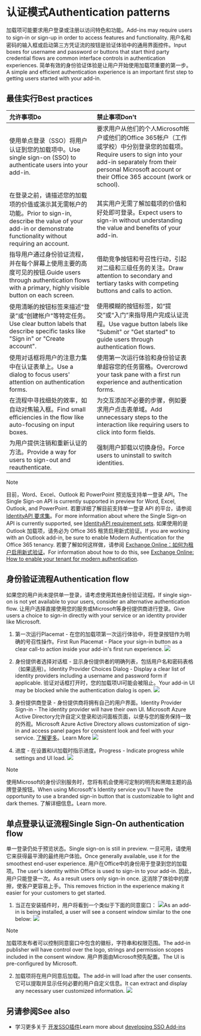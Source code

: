 # <a name="authentication-patterns"></a><span data-ttu-id="702d3-101">认证模式</span><span class="sxs-lookup"><span data-stu-id="702d3-101">Authentication patterns</span></span>

<span data-ttu-id="702d3-102">加载项可能要求用户登录或注册以访问特色和功能。</span><span class="sxs-lookup"><span data-stu-id="702d3-102">Add-ins may require users to sign-in or sign-up in order to access features and functionality.</span></span> <span data-ttu-id="702d3-103">用户名和密码的输入框或启动第三方凭证流的按钮是验证体验中的通用界面控件。</span><span class="sxs-lookup"><span data-stu-id="702d3-103">Input boxes for username and password or buttons that start third party credential flows are common interface controls in authentication experiences.</span></span> <span data-ttu-id="702d3-104">简单有效的身份验证体验是让用户开始使用加载项重要的第一步。</span><span class="sxs-lookup"><span data-stu-id="702d3-104">A simple and efficient authentication experience is an important first step to getting users started with your add-in.</span></span>

## <a name="best-practices"></a><span data-ttu-id="702d3-105">最佳实行</span><span class="sxs-lookup"><span data-stu-id="702d3-105">Best practices</span></span>

|<span data-ttu-id="702d3-106">允许事项</span><span class="sxs-lookup"><span data-stu-id="702d3-106">Do</span></span>|<span data-ttu-id="702d3-107">禁止事项</span><span class="sxs-lookup"><span data-stu-id="702d3-107">Don't</span></span>|
|:----|:----|
|<span data-ttu-id="702d3-108">使用单点登录（SSO）将用户认证到您的加载项中。</span><span class="sxs-lookup"><span data-stu-id="702d3-108">Use single sign-on (SSO) to authenticate users into your add-in.</span></span>|<span data-ttu-id="702d3-109">要求用户从他们的个人Microsoft帐户或他们的Office 365帐户（工作或学校）中分别登录您的加载项。</span><span class="sxs-lookup"><span data-stu-id="702d3-109">Require users to sign into your add-in separately from their personal Microsoft account or their Office 365 account (work or school).</span></span>|
|<span data-ttu-id="702d3-110">在登录之前，请描述您的加载项的价值或演示其无需帐户的功能。</span><span class="sxs-lookup"><span data-stu-id="702d3-110">Prior to sign-in, describe the value of your add-in or demonstrate functionality without requiring an account.</span></span> |<span data-ttu-id="702d3-111">其实用户无需了解加载项的价值和好处即可登录。</span><span class="sxs-lookup"><span data-stu-id="702d3-111">Expect users to sign-in without understanding the value and benefits of your add-in.</span></span>|
|<span data-ttu-id="702d3-112">指导用户通过身份验证流程，并在每个屏幕上使用主要的高度可见的按钮.</span><span class="sxs-lookup"><span data-stu-id="702d3-112">Guide users through authentication flows with a primary, highly visible button on each screen.</span></span> |<span data-ttu-id="702d3-113">借助竞争按钮和号召性行动，引起对二级和三级任务的关注。</span><span class="sxs-lookup"><span data-stu-id="702d3-113">Draw attention to secondary and tertiary tasks with competing buttons and calls to action.</span></span>|
|<span data-ttu-id="702d3-114">使用清晰的按钮标签来描述“登录”或“创建帐户”等特定任务。</span><span class="sxs-lookup"><span data-stu-id="702d3-114">Use clear button labels that describe specific tasks like "Sign in" or "Create account".</span></span>   |<span data-ttu-id="702d3-115">使用模糊的按钮标签，如“提交”或“入门”来指导用户完成认证流程。</span><span class="sxs-lookup"><span data-stu-id="702d3-115">Use vague button labels like "Submit" or "Get started" to guide users through authentication flows.</span></span>|
|<span data-ttu-id="702d3-116">使用对话框将用户的注意力集中在认证表单上。</span><span class="sxs-lookup"><span data-stu-id="702d3-116">Use a dialog to focus users' attention on authentication forms.</span></span>    |<span data-ttu-id="702d3-117">使用第一次运行体验和身份验证表单超容您的任务窗格。</span><span class="sxs-lookup"><span data-stu-id="702d3-117">Overcrowd your task pane with a first run experience and authentication forms.</span></span>|
|<span data-ttu-id="702d3-118">在流程中寻找细处的效率，如自动对焦输入框。</span><span class="sxs-lookup"><span data-stu-id="702d3-118">Find small efficiencies in the flow like auto-focusing on input boxes.</span></span> |<span data-ttu-id="702d3-119">为交互添加不必要的步骤，例如要求用户点击表单域。</span><span class="sxs-lookup"><span data-stu-id="702d3-119">Add unnecessary steps to the interaction like requiring users to click into form fields.</span></span>|
|<span data-ttu-id="702d3-120">为用户提供注销和重新认证的方法。</span><span class="sxs-lookup"><span data-stu-id="702d3-120">Provide a way for users to sign-out and reauthenticate.</span></span>    |<span data-ttu-id="702d3-121">强制用户卸载以切换身份。</span><span class="sxs-lookup"><span data-stu-id="702d3-121">Force users to uninstall to switch identities.</span></span>|

> [!NOTE]
> <span data-ttu-id="702d3-122">目前，Word、Excel、Outlook 和 PowerPoint 预览版支持单一登录 API。</span><span class="sxs-lookup"><span data-stu-id="702d3-122">The Single Sign-on API is currently supported in preview for Word, Excel, Outlook, and PowerPoint.</span></span> <span data-ttu-id="702d3-123">若要详细了解目前支持单一登录 API 的平台，请参阅 [IdentityAPI 要求集](https://dev.office.com/reference/add-ins/requirement-sets/identity-api-requirement-sets)。</span><span class="sxs-lookup"><span data-stu-id="702d3-123">For more information about where the Single Sign-on API is currently supported, see [IdentityAPI requirement sets](https://dev.office.com/reference/add-ins/requirement-sets/identity-api-requirement-sets).</span></span> <span data-ttu-id="702d3-124">如果使用的是 Outlook 加载项，请务必为 Office 365 租赁启用新式验证。</span><span class="sxs-lookup"><span data-stu-id="702d3-124">If you are working with an Outlook add-in, be sure to enable Modern Authentication for the Office 365 tenancy.</span></span> <span data-ttu-id="702d3-125">若要了解如何这样做，请参阅 [Exchange Online：如何为租户启用新式验证](https://social.technet.microsoft.com/wiki/contents/articles/32711.exchange-online-how-to-enable-your-tenant-for-modern-authentication.aspx)。</span><span class="sxs-lookup"><span data-stu-id="702d3-125">For information about how to do this, see [Exchange Online: How to enable your tenant for modern authentication](https://social.technet.microsoft.com/wiki/contents/articles/32711.exchange-online-how-to-enable-your-tenant-for-modern-authentication.aspx).</span></span>


## <a name="authentication-flow"></a><span data-ttu-id="702d3-126">身份验证流程</span><span class="sxs-lookup"><span data-stu-id="702d3-126">Authentication flow</span></span>
<span data-ttu-id="702d3-127">如果您的用户尚未提供单一登录，请考虑使用其他身份验证流程。</span><span class="sxs-lookup"><span data-stu-id="702d3-127">If single sign-on is not yet available to your users, consider an alternative authentication flow.</span></span> <span data-ttu-id="702d3-128">让用户选择直接使用您的服务或Microsoft等身份提供商进行登录。</span><span class="sxs-lookup"><span data-stu-id="702d3-128">Give users a choice to sign-in directly with your service or an identity provider like Microsoft.</span></span>

1. <span data-ttu-id="702d3-129">第一次运行Placemat  - 在您的加载项第一次运行体验中，将登录按钮作为明确的号召性操作。</span><span class="sxs-lookup"><span data-stu-id="702d3-129">First Run Placemat - Place your sign-in button as a clear call-to action inside your add-in's first run experience.</span></span>
![](../images/add-in-fre-value-placemat.png)

2. <span data-ttu-id="702d3-130">身份提供者选择对话框 - 显示身份提供者的明确列表，包括用户名和密码表格（如果适用）。</span><span class="sxs-lookup"><span data-stu-id="702d3-130">Identity Provider Choices Dialog - Display a clear list of identity providers including a username and password form if applicable.</span></span> <span data-ttu-id="702d3-131">验证对话框打开时，您的加载项UI可能会被阻止。</span><span class="sxs-lookup"><span data-stu-id="702d3-131">Your add-in UI may be blocked while the authentication dialog is open.</span></span>
![](../images/add-in-auth-choices-dialog.png)



3. <span data-ttu-id="702d3-132">身份提供商登录 - 身份提供商将拥有自己的用户界面。</span><span class="sxs-lookup"><span data-stu-id="702d3-132">Identity Provider Sign-in - The identity provider will have their own UI.</span></span> <span data-ttu-id="702d3-133">Microsoft Azure Active Directory允许自定义登录和访问面板页面，以便与您的服务保持一致的外观。</span><span class="sxs-lookup"><span data-stu-id="702d3-133">Microsoft Azure Active Directory allows customization of sign-in and access panel pages for consistent look and feel with your service.</span></span> <span data-ttu-id="702d3-134">[了解更多](https://docs.microsoft.com/en-us/azure/active-directory/fundamentals/customize-branding)。</span><span class="sxs-lookup"><span data-stu-id="702d3-134">Learn More</span></span>
![](../images/add-in-auth-identity-sign-in.png)

4. <span data-ttu-id="702d3-135">进度 - 在设置和UI加载时指示进度。</span><span class="sxs-lookup"><span data-stu-id="702d3-135">Progress - Indicate progress while settings and UI load.</span></span>
![](../images/add-in-auth-modal-interstitial.png)

> [!NOTE] 
> <span data-ttu-id="702d3-136">使用Microsoft的身份识别服务时，您将有机会使用可定制的明亮和黑暗主题的品牌登录按钮。</span><span class="sxs-lookup"><span data-stu-id="702d3-136">When using Microsoft's Identity service you'll have the opportunity to use a branded sign-in button that is customizable to light and dark themes.</span></span> <span data-ttu-id="702d3-137">了解详细信息。</span><span class="sxs-lookup"><span data-stu-id="702d3-137">Learn more.</span></span>

## <a name="single-sign-on-authentication-flow"></a><span data-ttu-id="702d3-138">单点登录认证流程</span><span class="sxs-lookup"><span data-stu-id="702d3-138">Single Sign-On authentication flow</span></span>
<span data-ttu-id="702d3-139">单一登录仍处于预览状态。</span><span class="sxs-lookup"><span data-stu-id="702d3-139">Single sign-on is still in preview.</span></span> <span data-ttu-id="702d3-140">一旦可用，请使用它来获得最平滑的最终用户体验。</span><span class="sxs-lookup"><span data-stu-id="702d3-140">Once generally available, use it for the smoothest end-user experience.</span></span> <span data-ttu-id="702d3-141">用户在Office中的身份用于登录到您的加载项。</span><span class="sxs-lookup"><span data-stu-id="702d3-141">The user's identity within Office is used to sign-in to your add-in.</span></span> <span data-ttu-id="702d3-142">因此，用户只能登录一次。</span><span class="sxs-lookup"><span data-stu-id="702d3-142">As a result users only sign-in once.</span></span> <span data-ttu-id="702d3-143">这消除了体验中的摩擦，使客户更容易上手。</span><span class="sxs-lookup"><span data-stu-id="702d3-143">This removes friction in the experience making it easier for your customers to get started.</span></span>

1. <span data-ttu-id="702d3-144">当正在安装插件时，用户将看到一个类似于下面的同意窗口： ![](../images/add-in-auth-SSO-consent-dialog.png)</span><span class="sxs-lookup"><span data-stu-id="702d3-144">As an add-in is being installed, a user will see a consent window similar to the one below: ![](../images/add-in-auth-SSO-consent-dialog.png)</span></span>
> [!NOTE]
> <span data-ttu-id="702d3-145">加载项发布者可以控制同意窗口中包含的徽标，字符串和权限范围。</span><span class="sxs-lookup"><span data-stu-id="702d3-145">The add-in publisher will have control over the logo, strings and permission scopes included in the consent window.</span></span> <span data-ttu-id="702d3-146">用户界面由Microsoft预先配置。</span><span class="sxs-lookup"><span data-stu-id="702d3-146">The UI is pre-configured by Microsoft.</span></span>

2. <span data-ttu-id="702d3-147">加载项将在用户同意后加载。</span><span class="sxs-lookup"><span data-stu-id="702d3-147">The add-in will load after the user consents.</span></span> <span data-ttu-id="702d3-148">它可以提取并显示任何必要的用户自定义信息。</span><span class="sxs-lookup"><span data-stu-id="702d3-148">It can extract and display any necessary user customized information.</span></span>
![](../images/add-in-ribbon.png)

## <a name="see-also"></a><span data-ttu-id="702d3-149">另请参阅</span><span class="sxs-lookup"><span data-stu-id="702d3-149">See also</span></span>
- <span data-ttu-id="702d3-150">学习更多关于 [开发SSO插件](https://docs.microsoft.com/en-us/office/dev/add-ins/develop/sso-in-office-add-ins)</span><span class="sxs-lookup"><span data-stu-id="702d3-150">Learn more about [developing SSO Add-ins](https://docs.microsoft.com/en-us/office/dev/add-ins/develop/sso-in-office-add-ins)</span></span>